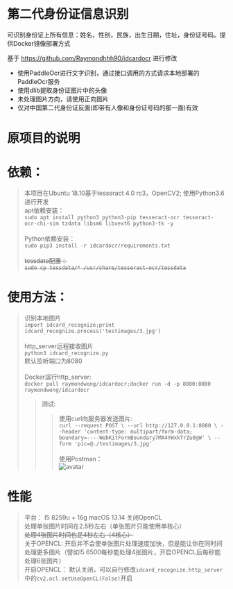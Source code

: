 # 第二代身份证信息识别
可识别身份证上所有信息：姓名，性别，民族，出生日期，住址，身份证号码。提供Docker镜像部署方式

基于 https://github.com/Raymondhhh90/idcardocr 进行修改

* 使用PaddleOcr进行文字识别，通过接口调用的方式请求本地部署的PaddleOcr服务
* 使用dlib提取身份证图片中的头像
* 未处理图片方向，请使用正向图片
* 仅对中国第二代身份证反面(即带有人像和身份证号码的那一面)有效



# 原项目的说明
# 依赖：
> 本项目在Ubuntu 18.10基于tesseract 4.0 rc3，OpenCV2; 使用Python3.6进行开发<br>
> apt依赖安装：<br>
>`sudo apt install python3 python3-pip tesseract-ocr tesseract-ocr-chi-sim tzdata libsm6 libxext6 python3-tk -y` <br><br>
> Python依赖安装：<br>
>`sudo pip3 install -r idcardocr/requirements.txt`<br><br>
> ~~tessdata配置：~~<br>
> ~~`sudo cp tessdata/* /usr/share/tesseract-ocr/tessdata`~~<br>
# 使用方法：
> 识别本地图片<br>
> `import idcard_recognize;print idcard_recognize.process('testimages/3.jpg')`<br><br>
> http_server远程接收图片<br>
> `python3 idcard_recognize.py`  <br>
> 默认监听端口为8080 <br><br>
> Docker运行http_server:  <br>
> `docker pull raymondwong/idcardocr;docker run -d -p 8080:8080 raymondwong/idcardocr`  <br>
>> 测试:  <br>
>>> 使用curl向服务器发送图片:  <br>
>>>`curl --request POST \
  --url http://127.0.0.1:8080 \
  --header 'content-type: multipart/form-data; boundary=----WebKitFormBoundary7MA4YWxkTrZu0gW' \
  --form 'pic=@./testimages/3.jpg'`  <br><br>
>>> 使用Postman：  <br>
>>> ![avatar](postman.jpg) <br>

# 性能<br>
> 平台： I5 8259u + 16g macOS 13.14 关闭OpenCL<br>
处理单张图片时间在2.5秒左右（单张图片只能使用单核心）  <br>
~~处理4张图片时间也是4秒左右（4核心）~~  <br>
关于OPENCL: 开启并不会使单张图片处理速度加快，但是能让你在同时间处理更多图片（譬如I5 6500每秒能处理4张图片，开启OPENCL后每秒能处理6张图片） <br> 
开启OPENCL： 默认关闭，可以自行修改`idcard_recognize.http_server`中的`cv2.ocl.setUseOpenCL(False)`开启
